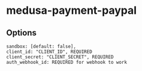 # medusa-payment-paypal

## Options

```
sandbox: [default: false],
client_id: "CLIENT_ID", REQUIRED
client_secret: "CLIENT_SECRET", REQUIRED
auth_webhook_id: REQUIRED for webhook to work
```

